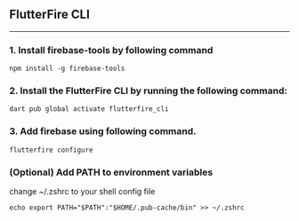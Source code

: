 ## FlutterFire CLI

---

### 1. Install firebase-tools by following command

```
npm install -g firebase-tools
```

### 2. Install the FlutterFire CLI by running the following command:

```
dart pub global activate flutterfire_cli
```

### 3. Add firebase using following command.

```
flutterfire configure
```

### (Optional) Add PATH to environment variables

change ~/.zshrc to your shell config file

```
echo export PATH="$PATH":"$HOME/.pub-cache/bin" >> ~/.zshrc
```
